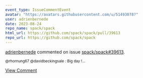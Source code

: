 ```yaml
---
event_type: IssueCommentEvent
avatar: "https://avatars.githubusercontent.com/u/51493078?"
user: adrienbernede
date: 2023-08-24
repo_name: spack/spack
html_url: https://github.com/spack/spack/pull/39613
repo_url: https://github.com/spack/spack
---
```


<a href='https://github.com/adrienbernede' target='_blank'>adrienbernede</a> commented on issue <a href='https://github.com/spack/spack/pull/39613' target='_blank'>spack/spack#39613</a>.

<small>@rhornung67 @davidbeckingsale : Big day !...</small>

<a href='https://github.com/spack/spack/pull/39613' target='_blank'>View Comment</a>